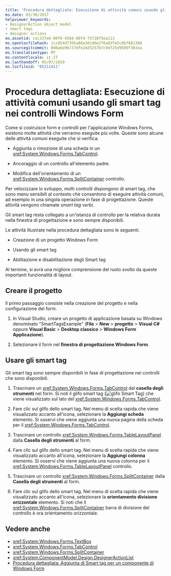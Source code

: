 ```yaml
---
title: 'Procedura dettagliata: Esecuzione di attività comuni usando gli smart tag nei controlli Windows Form'
ms.date: 03/30/2017
helpviewer_keywords:
- DesignerAction object model
- smart tags
- designer actions
ms.assetid: cac337e6-00f6-4584-80f4-75728f5ea113
ms.openlocfilehash: 1cc854d735ba88a301d6e2f6a83fe5c8bf881380
ms.sourcegitcommit: 0d0a6e96737dfe24d3257b7c94f25d9500f383ea
ms.translationtype: MT
ms.contentlocale: it-IT
ms.lasthandoff: 05/07/2019
ms.locfileid: "65211411"
---
```

# <a name="walkthrough-performing-common-tasks-using-smart-tags-on-windows-forms-controls"></a>Procedura dettagliata: Esecuzione di attività comuni usando gli smart tag nei controlli Windows Form

Come si costruisce form e controlli per l'applicazione Windows Forms, esistono molte attività che verranno eseguite più volte. Queste sono alcune delle attività comuni eseguite che si verifica:

- Aggiunta o rimozione di una scheda in un <xref:System.Windows.Forms.TabControl>.

- Ancoraggio di un controllo all'elemento padre.

- Modifica dell'orientamento di un <xref:System.Windows.Forms.SplitContainer> controllo.

Per velocizzare lo sviluppo, molti controlli dispongono di smart tag, che sono menu sensibili al contesto che consentono di eseguire attività comuni, ad esempio in una singola operazione in fase di progettazione. Queste attività vengono chiamate *smart tag verbi*.

Gli smart tag resta collegato a un'istanza di controllo per la relativa durata nella finestra di progettazione e sono sempre disponibili.

Le attività illustrate nella procedura dettagliata sono le seguenti:

- Creazione di un progetto Windows Form

- Usando gli smart tag

- Abilitazione e disabilitazione degli Smart tag

Al termine, si avrà una migliore comprensione del ruolo svolto da queste importanti funzionalità di layout.

## <a name="create-the-project"></a>Creare il progetto

Il primo passaggio consiste nella creazione del progetto e nella configurazione del form.

1. In Visual Studio, creare un progetto di applicazione basata su Windows denominato "SmartTagsExample" (**File** > **New** > **progetto**  >  **Visual C#**  oppure **Visual Basic** > **Desktop classico** > **Windows Form Applicazione**).

2. Selezionare il form nel **finestra di progettazione Windows Form**.

## <a name="use-smart-tags"></a>Usare gli smart tag

Gli smart tag sono sempre disponibili in fase di progettazione nei controlli che sono disponibili.

1. Trascinare un <xref:System.Windows.Forms.TabControl> dal **casella degli strumenti** nel form. Si noti il glifo smart tag (![glifo Smart Tag](./media/vs-winformsmttagglyph.gif "VS_WinFormSmtTagGlyph")) che viene visualizzato sul lato del <xref:System.Windows.Forms.TabControl>.

2. Fare clic sul glifo dello smart tag. Nel menu di scelta rapida che viene visualizzato accanto all'icona, selezionare la **Aggiungi scheda** elemento. Si osservi che viene aggiunta una nuova pagina della scheda per il <xref:System.Windows.Forms.TabControl>.

3. Trascinare un controllo <xref:System.Windows.Forms.TableLayoutPanel> dalla **Casella degli strumenti** al form.

4. Fare clic sul glifo dello smart tag. Nel menu di scelta rapida che viene visualizzato accanto all'icona, selezionare la **Aggiungi colonna** elemento. Si osservi che viene aggiunta una nuova colonna per il <xref:System.Windows.Forms.TableLayoutPanel> controllo.

5. Trascinare un controllo <xref:System.Windows.Forms.SplitContainer> dalla **Casella degli strumenti** al form.

6. Fare clic sul glifo dello smart tag. Nel menu di scelta rapida che viene visualizzato accanto all'icona, selezionare la **orientamento divisione orizzontale** elemento. Si noti che il <xref:System.Windows.Forms.SplitContainer> barra di divisione del controllo è ora orientamento orizzontale.

## <a name="see-also"></a>Vedere anche

- <xref:System.Windows.Forms.TextBox>
- <xref:System.Windows.Forms.TabControl>
- <xref:System.Windows.Forms.SplitContainer>
- <xref:System.ComponentModel.Design.DesignerActionList>
- [Procedura dettagliata: Aggiunta di Smart tag per un componente di Windows Form](https://docs.microsoft.com/previous-versions/visualstudio/visual-studio-2013/ms171829(v=vs.120))
